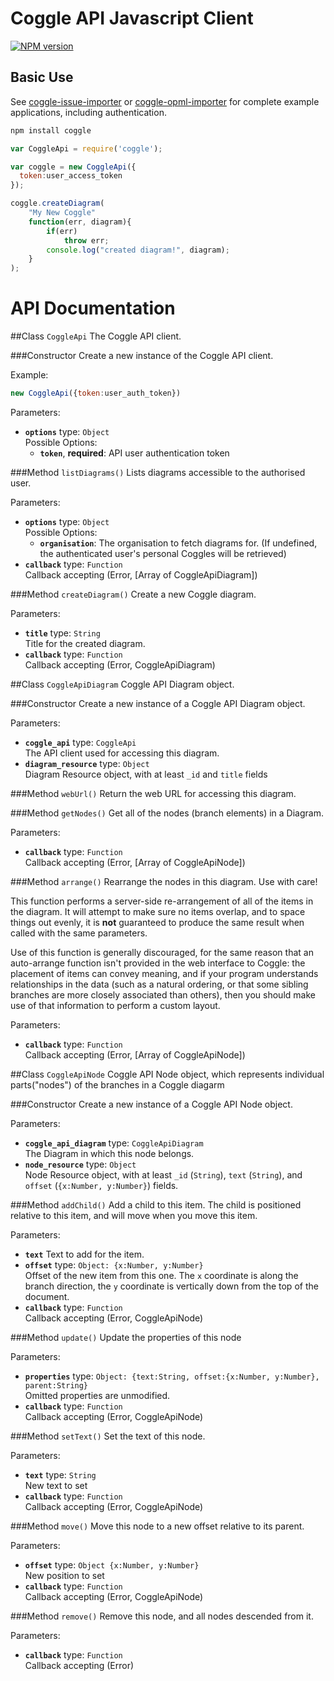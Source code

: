 # Coggle API Javascript Client
[![NPM version](https://badge.fury.io/js/coggle.svg)](http://badge.fury.io/js/coggle)

## Basic Use
See [coggle-issue-importer](http://github.com/coggle/coggle-issue-importer) or
[coggle-opml-importer](http://github.com/coggle/coggle-opml-importer) for
complete example applications, including authentication.

```bash
npm install coggle
```

```js
var CoggleApi = require('coggle');

var coggle = new CoggleApi({
  token:user_access_token
});

coggle.createDiagram(
    "My New Coggle"
    function(err, diagram){
        if(err)
            throw err;
        console.log("created diagram!", diagram);
    }
);
```


# API Documentation



##Class `CoggleApi`
The Coggle API client.


###Constructor
Create a new instance of the Coggle API client.


Example:
```js
new CoggleApi({token:user_auth_token})
```
Parameters:
  * **`options`** type: `Object`  
     Possible Options:
    * **`token`**, **required**: API user authentication token

###Method `listDiagrams()`
Lists diagrams accessible to the authorised user.

Parameters:
  * **`options`** type: `Object`  
     Possible Options:
    * **`organisation`**: The organisation to fetch diagrams for. (If undefined, the authenticated user's personal Coggles will be retrieved)
  * **`callback`** type: `Function`  
     Callback accepting (Error, [Array of CoggleApiDiagram])

###Method `createDiagram()`
Create a new Coggle diagram.

Parameters:
  * **`title`** type: `String`  
     Title for the created diagram.
  * **`callback`** type: `Function`  
     Callback accepting (Error, CoggleApiDiagram)

##Class `CoggleApiDiagram`
Coggle API Diagram object.


###Constructor
Create a new instance of a Coggle API Diagram object.

Parameters:
  * **`coggle_api`** type: `CoggleApi`  
     The API client used for accessing this diagram.
  * **`diagram_resource`** type: `Object`  
     Diagram Resource object, with at least `_id` and `title` fields

###Method `webUrl()`
Return the web URL for accessing this diagram.


###Method `getNodes()`
Get all of the nodes (branch elements) in a Diagram.

Parameters:
  * **`callback`** type: `Function`  
     Callback accepting (Error, [Array of CoggleApiNode])

###Method `arrange()`
Rearrange the nodes in this diagram. Use with care!

This function performs a server-side re-arrangement of all of the items in the diagram. It will attempt to make sure no items overlap, and to space things out evenly, it is **not** guaranteed to produce the same result when called with the same parameters. 

Use of this function is generally discouraged, for the same reason that an auto-arrange function isn't provided in the web interface to Coggle: the placement of items can convey meaning, and if your program understands relationships in the data (such as a natural ordering, or that some sibling branches are more closely associated than others), then you should make use of that information to perform a custom layout.

Parameters:
  * **`callback`** type: `Function`  
     Callback accepting (Error, [Array of CoggleApiNode])

##Class `CoggleApiNode`
Coggle API Node object, which represents individual parts("nodes") of the branches in a Coggle diagarm


###Constructor
Create a new instance of a Coggle API Node object.

Parameters:
  * **`coggle_api_diagram`** type: `CoggleApiDiagram`  
     The Diagram in which this node belongs.
  * **`node_resource`** type: `Object`  
     Node Resource object, with at least `_id` (`String`), `text` (`String`), and `offset` (`{x:Number, y:Number}`) fields.

###Method `addChild()`
Add a child to this item. The child is positioned relative to this item, and will move when you move this item.

Parameters:
  * **`text`** Text to add for the item.
  * **`offset`** type: `Object: {x:Number, y:Number}`  
     Offset of the new item from this one. The `x` coordinate is along the branch direction, the `y` coordinate is vertically down from the top of the document.
  * **`callback`** type: `Function`  
     Callback accepting (Error, CoggleApiNode)

###Method `update()`
Update the properties of this node

Parameters:
  * **`properties`** type: `Object: {text:String, offset:{x:Number, y:Number}, parent:String}`  
     Omitted properties are unmodified.
  * **`callback`** type: `Function`  
     Callback accepting (Error, CoggleApiNode)

###Method `setText()`
Set the text of this node.

Parameters:
  * **`text`** type: `String`  
     New text to set
  * **`callback`** type: `Function`  
     Callback accepting (Error, CoggleApiNode)

###Method `move()`
Move this node to a new offset relative to its parent.

Parameters:
  * **`offset`** type: `Object {x:Number, y:Number}`  
     New position to set
  * **`callback`** type: `Function`  
     Callback accepting (Error, CoggleApiNode)

###Method `remove()`
Remove this node, and all nodes descended from it.

Parameters:
  * **`callback`** type: `Function`  
     Callback accepting (Error)


